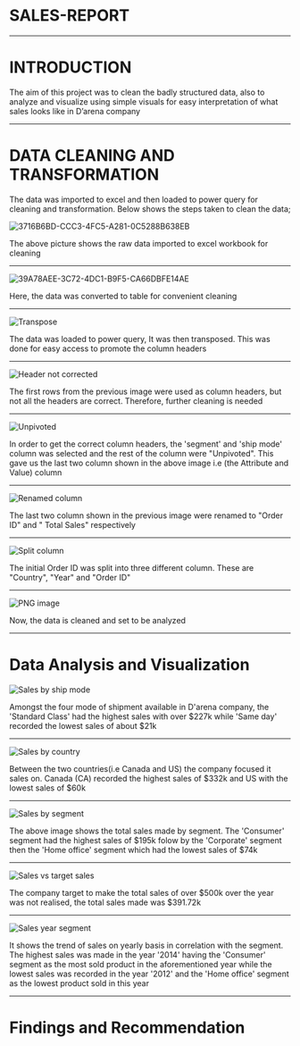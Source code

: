 # SALES-REPORT

---

# INTRODUCTION

The aim of this project was to clean the badly structured data, also to analyze and visualize using simple visuals for easy interpretation of what sales looks like in D’arena company 

---

# DATA CLEANING AND TRANSFORMATION

The data was imported to excel and then loaded to power query for cleaning and transformation. Below shows the steps taken to clean the data;


![3716B6BD-CCC3-4FC5-A281-0C5288B638EB](https://user-images.githubusercontent.com/97677904/209458714-713931b3-1b2a-4157-9e60-a3d7fcc3c4e2.jpeg)

The above picture shows the raw data imported to excel workbook for cleaning

---

![39A78AEE-3C72-4DC1-B9F5-CA66DBFE14AE](https://user-images.githubusercontent.com/97677904/209458782-8f68bf54-5343-44a9-8a51-1690997287ec.jpeg)

Here, the data was converted to table for convenient cleaning

---

![Transpose](https://user-images.githubusercontent.com/97677904/209468184-b4aebd36-8a67-49ac-8b6b-31c4141c0ff2.png)

The data was loaded to power query, It was then transposed. This was done for easy access to promote the column headers

---

![Header not corrected ](https://user-images.githubusercontent.com/97677904/209468256-06faf2c2-66c8-442f-9864-0c86c33f7e0c.png)

The first rows from the previous image were used as column headers, but not all the headers are correct. Therefore, further cleaning is needed

---

![Unpivoted](https://user-images.githubusercontent.com/97677904/209468404-3d93d2db-d47a-41ed-88be-bf821ef18597.png)

In order to get the correct column headers, the 'segment' and 'ship mode' column was selected and the rest of the column were "Unpivoted". This gave us the last two column shown in the above image i.e (the Attribute and Value) column

---

![Renamed column](https://user-images.githubusercontent.com/97677904/209468515-a155426f-87dd-4f8d-a516-7f26c1a28f0c.png)

The last two column shown in the previous image were renamed to "Order ID" and " Total Sales" respectively

---

![Split column](https://user-images.githubusercontent.com/97677904/209468592-4199dbef-ae1e-4289-8308-d9dd85925a73.png)

The initial Order ID was split into three different column. These are "Country", "Year" and "Order ID"

---

![PNG image](https://user-images.githubusercontent.com/97677904/209468652-5d28b8b3-2bc6-4dfd-9e48-8ca2709a21dc.png)

Now, the data is cleaned and set to be analyzed

---

# Data Analysis and Visualization

![Sales by ship mode](https://user-images.githubusercontent.com/97677904/209469096-c101e8d6-a8da-468d-b48a-4b5981fd1679.png)

Amongst the four mode of shipment available in D'arena company, the 'Standard Class' had the highest sales with over $227k while 'Same day' recorded the lowest sales of about $21k

---

![Sales by country](https://user-images.githubusercontent.com/97677904/209469228-5ca24b82-7480-475b-be3b-acf00974fb1c.png)

Between the two countries(i.e Canada and US) the company focused it sales on. Canada (CA) recorded the highest sales of $332k and US with the lowest sales of $60k

---

![Sales by segment ](https://user-images.githubusercontent.com/97677904/209469415-71003674-4aff-4ca7-a876-67cd05382a03.png)

The above image shows the total sales made by segment. The 'Consumer' segment had the highest sales of $195k folow by the 'Corporate' segment then the 'Home office' segment which had the lowest sales of $74k

---

![Sales vs target sales ](https://user-images.githubusercontent.com/97677904/209469620-6644f258-5dfa-4859-bd64-9c3dbb823f62.png)

The company target to make the total sales of over $500k over the year was not realised, the total sales made was $391.72k

---

![Sales year segment ](https://user-images.githubusercontent.com/97677904/209469767-e0ad1d1f-3d5d-40c3-8103-ad93bb3ceb54.png)

It shows the trend of sales on yearly basis in correlation with the segment. The highest sales was made in the year '2014' having the 'Consumer' segment as the most sold product in the aforementioned year while the lowest sales was recorded in the year '2012' and the 'Home office' segment as the lowest product sold in this year

---

# Findings and Recommendation

















